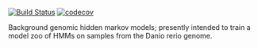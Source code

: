 [![Build Status](https://travis-ci.com/mmattocks/BGHMM.jl.svg?branch=master)](https://travis-ci.com/mmattocks/BGHMM.jl)
[![codecov](https://codecov.io/gh/mmattocks/BGHMM.jl/branch/master/graph/badge.svg)](https://codecov.io/gh/mmattocks/BGHMM.jl)

Background genomic hidden markov models; presently intended to train a model zoo of HMMs on samples from the Danio rerio genome.
